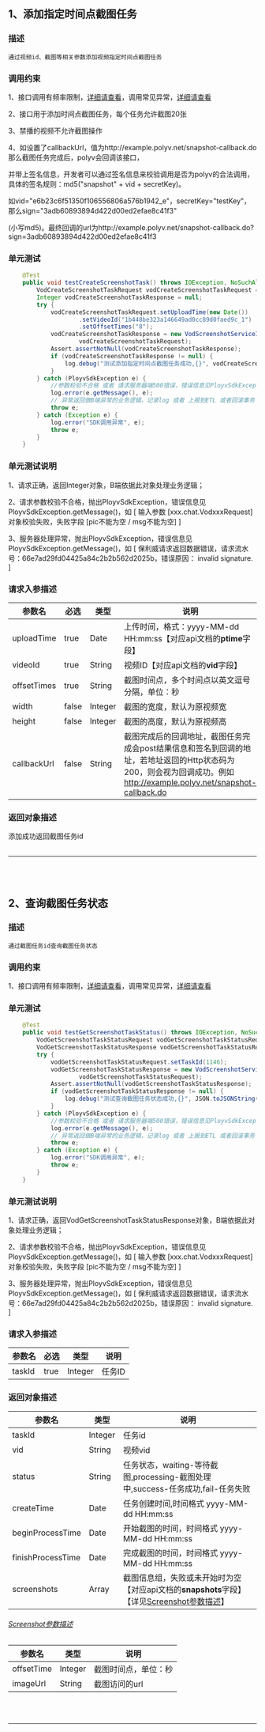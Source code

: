 ## 1、添加指定时间点截图任务
### 描述
```
通过视频id、截图等相关参数添加视频指定时间点截图任务
```
### 调用约束
1、接口调用有频率限制，[详细请查看](/limit.md)，调用常见异常，[详细请查看](/exceptionDoc)


2、接口用于添加时间点截图任务，每个任务允许截图20张

3、禁播的视频不允许截图操作

4、如设置了callbackUrl，值为http://example.polyv.net/snapshot-callback.do 那么截图任务完成后，polyv会回调该接口，

并带上签名信息，开发者可以通过签名信息来校验调用是否为polyv的合法调用，具体的签名规则：md5("snapshot" + vid + secretKey)。

如vid="e6b23c6f51350f106556806a576b1942_e"，secretKey="testKey"，那么sign="3adb60893894d422d00ed2efae8c41f3"

(小写md5)。最终回调的url为http://example.polyv.net/snapshot-callback.do?sign=3adb60893894d422d00ed2efae8c41f3
### 单元测试
```java
	@Test
	public void testCreateScreenshotTask() throws IOException, NoSuchAlgorithmException {
        VodCreateScreenshotTaskRequest vodCreateScreenshotTaskRequest = new VodCreateScreenshotTaskRequest();
        Integer vodCreateScreenshotTaskResponse = null;
        try {
            vodCreateScreenshotTaskRequest.setUploadTime(new Date())
                    .setVideoId("1b448be323a146649ad0cc89d0faed9c_1")
                    .setOffsetTimes("8");
            vodCreateScreenshotTaskResponse = new VodScreenshotServiceImpl().createScreenshotTask(
                    vodCreateScreenshotTaskRequest);
            Assert.assertNotNull(vodCreateScreenshotTaskResponse);
            if (vodCreateScreenshotTaskResponse != null) {
                log.debug("测试添加指定时间点截图任务成功,{}", vodCreateScreenshotTaskResponse);
            }
        } catch (PloyvSdkException e) {
            //参数校验不合格 或者 请求服务器端500错误，错误信息见PloyvSdkException.getMessage()
            log.error(e.getMessage(), e);
            // 异常返回做B端异常的业务逻辑，记录log 或者 上报到ETL 或者回滚事务
            throw e;
        } catch (Exception e) {
            log.error("SDK调用异常", e);
            throw e;
        }
    }
```
### 单元测试说明
1、请求正确，返回Integer对象，B端依据此对象处理业务逻辑；

2、请求参数校验不合格，抛出PloyvSdkException，错误信息见PloyvSdkException.getMessage()，如 [ 输入参数 [xxx.chat.VodxxxRequest]对象校验失败，失败字段 [pic不能为空 / msg不能为空] ]

3、服务器处理异常，抛出PloyvSdkException，错误信息见PloyvSdkException.getMessage()，如 [ 保利威请求返回数据错误，请求流水号：66e7ad29fd04425a84c2b2b562d2025b，错误原因： invalid signature. ]
### 请求入参描述

| 参数名 | 必选 | 类型 | 说明 | 
| -- | -- | -- | -- | 
| uploadTime | true | Date | 上传时间，格式：yyyy-MM-dd HH:mm:ss【对应api文档的**ptime**字段】 | 
| videoId | true | String | 视频ID【对应api文档的**vid**字段】 | 
| offsetTimes | true | String | 截图时间点，多个时间点以英文逗号分隔，单位：秒 | 
| width | false | Integer | 截图的宽度，默认为原视频宽 | 
| height | false | Integer | 截图的高度，默认为原视频高 | 
| callbackUrl | false | String | 截图完成后的回调地址，截图任务完成会post结果信息和签名到回调的地址，若地址返回的Http状态码为200，则会视为回调成功。例如 http://example.polyv.net/snapshot-callback.do | 

### 返回对象描述

添加成功返回截图任务id
<br /><br />

------------------

<br /><br />

## 2、查询截图任务状态
### 描述
```
通过截图任务id查询截图任务状态
```
### 调用约束
1、接口调用有频率限制，[详细请查看](/limit.md)，调用常见异常，[详细请查看](/exceptionDoc)

### 单元测试
```java
	@Test
	public void testGetScreenshotTaskStatus() throws IOException, NoSuchAlgorithmException {
        VodGetScreenshotTaskStatusRequest vodGetScreenshotTaskStatusRequest = new VodGetScreenshotTaskStatusRequest();
        VodGetScreenshotTaskStatusResponse vodGetScreenshotTaskStatusResponse = null;
        try {
            vodGetScreenshotTaskStatusRequest.setTaskId(1146);
            vodGetScreenshotTaskStatusResponse = new VodScreenshotServiceImpl().getScreenshotTaskStatus(
                    vodGetScreenshotTaskStatusRequest);
            Assert.assertNotNull(vodGetScreenshotTaskStatusResponse);
            if (vodGetScreenshotTaskStatusResponse != null) {
                log.debug("测试查询截图任务状态成功,{}", JSON.toJSONString(vodGetScreenshotTaskStatusResponse));
            }
        } catch (PloyvSdkException e) {
            //参数校验不合格 或者 请求服务器端500错误，错误信息见PloyvSdkException.getMessage()
            log.error(e.getMessage(), e);
            // 异常返回做B端异常的业务逻辑，记录log 或者 上报到ETL 或者回滚事务
            throw e;
        } catch (Exception e) {
            log.error("SDK调用异常", e);
            throw e;
        }
    }
```
### 单元测试说明
1、请求正确，返回VodGetScreenshotTaskStatusResponse对象，B端依据此对象处理业务逻辑；

2、请求参数校验不合格，抛出PloyvSdkException，错误信息见PloyvSdkException.getMessage()，如 [ 输入参数 [xxx.chat.VodxxxRequest]对象校验失败，失败字段 [pic不能为空 / msg不能为空] ]

3、服务器处理异常，抛出PloyvSdkException，错误信息见PloyvSdkException.getMessage()，如 [ 保利威请求返回数据错误，请求流水号：66e7ad29fd04425a84c2b2b562d2025b，错误原因： invalid signature. ]
### 请求入参描述

| 参数名 | 必选 | 类型 | 说明 | 
| -- | -- | -- | -- | 
| taskId | true | Integer | 任务ID | 

### 返回对象描述


| 参数名 | 类型 | 说明 | 
| -- | -- | -- | 
| taskId | Integer | 任务id | 
| vid | String | 视频vid | 
| status | String | 任务状态，waiting-等待截图,processing-截图处理中,success-任务成功,fail-任务失败 | 
| createTime | Date | 任务创建时间,时间格式 yyyy-MM-dd HH:mm:ss | 
| beginProcessTime | Date | 开始截图的时间，时间格式 yyyy-MM-dd HH:mm:ss | 
| finishProcessTime | Date | 完成截图的时间，时间格式 yyyy-MM-dd HH:mm:ss | 
| screenshots | Array | 截图信息组，失败或未开始时为空【对应api文档的**snapshots**字段】【详见[Screenshot参数描述](screenshotService.md?id=polyv23)】 | 

<h6 id="polyv23"><a href="#/screenshotService.md?id=polyv23"data-id="Screenshot参数描述"class="anchor"><span>Screenshot参数描述</span></a></h6> <!-- {docsify-ignore} -->

| 参数名 | 类型 | 说明 | 
| -- | -- | -- | 
| offsetTime | Integer | 截图时间点，单位：秒 | 
| imageUrl | String | 截图访问的url | 

<br /><br />

------------------

<br /><br />


